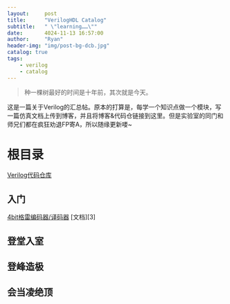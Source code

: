 ```yaml
---
layout:     post
title:      "VerilogHDL Catalog"
subtitle:   " \"learning……\""
date:       4024-11-13 16:57:00
author:     "Ryan"
header-img: "img/post-bg-dcb.jpg"
catalog: true
tags:
    - verilog
    - catalog
---
```


> 种一棵树最好的时间是十年前，其次就是今天。

这是一篇关于Verilog的汇总帖。原本的打算是，每学一个知识点做一个模块，写一篇仿真文档上传到博客，并且将博客&代码仓链接到这里。但是实验室的同门和师兄们都在疯狂劝退FP寄A，所以随缘更新喽~

# 根目录
[Verilog代码仓库][1]

## 入门
[4bit格雷编码器/译码器][2]  [文档][3]
## 登堂入室

## 登峰造极

## 会当凌绝顶




[1]:https://github.com/RyanAqu/Verilogs
[2]:https://github.com/RyanAqu/Verilogs/tree/main/graycoder
